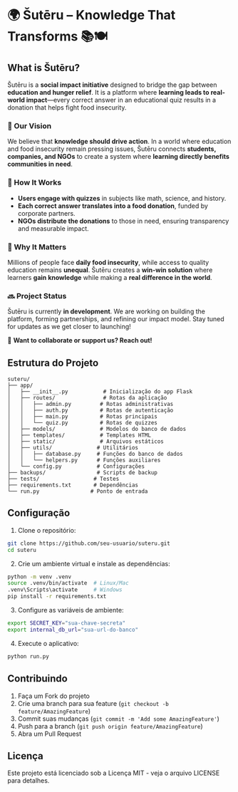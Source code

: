 # 🌍 Šutēru – Knowledge That Transforms 📚🍽️  

## What is Šutēru?  
Šutēru is a **social impact initiative** designed to bridge the gap between **education and hunger relief**. It is a platform where **learning leads to real-world impact**—every correct answer in an educational quiz results in a donation that helps fight food insecurity.  

### 🌟 Our Vision  
We believe that **knowledge should drive action**. In a world where education and food insecurity remain pressing issues, Šutēru connects **students, companies, and NGOs** to create a system where **learning directly benefits communities in need**.  

### 🎯 How It Works  
- **Users engage with quizzes** in subjects like math, science, and history.  
- **Each correct answer translates into a food donation**, funded by corporate partners.  
- **NGOs distribute the donations** to those in need, ensuring transparency and measurable impact.  

### 🚀 Why It Matters  
Millions of people face **daily food insecurity**, while access to quality education remains **unequal**. Šutēru creates a **win-win solution** where learners **gain knowledge** while making a **real difference in the world**.  

### 🔜 Project Status  
Šutēru is currently **in development**. We are working on building the platform, forming partnerships, and refining our impact model. Stay tuned for updates as we get closer to launching!  

📢 **Want to collaborate or support us? Reach out!**  

## Estrutura do Projeto

```
suteru/
├── app/
│   ├── __init__.py           # Inicialização do app Flask
│   ├── routes/               # Rotas da aplicação
│   │   ├── admin.py         # Rotas administrativas
│   │   ├── auth.py          # Rotas de autenticação
│   │   ├── main.py          # Rotas principais
│   │   └── quiz.py          # Rotas de quizzes
│   ├── models/              # Modelos do banco de dados
│   ├── templates/           # Templates HTML
│   ├── static/              # Arquivos estáticos
│   ├── utils/              # Utilitários
│   │   ├── database.py     # Funções do banco de dados
│   │   └── helpers.py      # Funções auxiliares
│   └── config.py           # Configurações
├── backups/                # Scripts de backup
├── tests/                 # Testes
├── requirements.txt       # Dependências
└── run.py                # Ponto de entrada
```

## Configuração

1. Clone o repositório:
```bash
git clone https://github.com/seu-usuario/suteru.git
cd suteru
```

2. Crie um ambiente virtual e instale as dependências:
```bash
python -m venv .venv
source .venv/bin/activate  # Linux/Mac
.venv\Scripts\activate     # Windows
pip install -r requirements.txt
```

3. Configure as variáveis de ambiente:
```bash
export SECRET_KEY="sua-chave-secreta"
export internal_db_url="sua-url-do-banco"
```

4. Execute o aplicativo:
```bash
python run.py
```

## Contribuindo

1. Faça um Fork do projeto
2. Crie uma branch para sua feature (`git checkout -b feature/AmazingFeature`)
3. Commit suas mudanças (`git commit -m 'Add some AmazingFeature'`)
4. Push para a branch (`git push origin feature/AmazingFeature`)
5. Abra um Pull Request

## Licença

Este projeto está licenciado sob a Licença MIT - veja o arquivo LICENSE para detalhes.  
